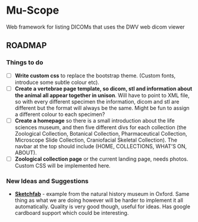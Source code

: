 # Mu-Scope
Web framework for listing DICOMs that uses the DWV web dicom viewer

## ROADMAP 

### Things to do 

- [ ] **Write custom css** to replace the bootstrap theme. (Custom fonts, introduce some subtle colour etc).
- [ ] **Create a vertebrae page template, so dicom, stl and information about the animal all appear together in unison**. Will have to point to XML file, so with every different specimen the information, dicom and stl are different but the format will always be the same. Might be fun to assign a different colour to each specimen? 
- [ ] **Create a homepage** so there is a small introduction about the life sciences museum, and then five different divs for each collection (the Zoological Collection, Botanical Collection, Pharmaceutical Collection, Microscope Slide Collection, Craniofacial Skeletal Collection). The navbar at the top should include (HOME, COLLECTIONS, WHAT’S ON, ABOUT).
- [ ] **Zoological collection page** or the current landing page, needs photos. Custom CSS will be implemented here.

### New Ideas and Suggestions

- **[Sketchfab](https://sketchfab.com/models/209bffe6866042379a704ce46bb6e632)** - example from the natural history museum in Oxford. Same thing as what we are doing however will be harder to implement it all automatically. Quality is very good though, useful for ideas. Has google cardboard support which could be interesting.
